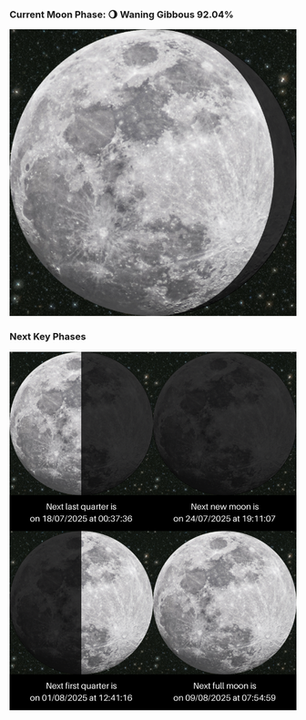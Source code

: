 ### Current Moon Phase: 🌖 Waning Gibbous 92.04%
![Moon Phase](moonphase.png)
### Next Key Phases
![Gallery](gallery.png)